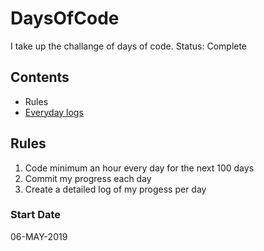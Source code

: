 # DaysOfCode
I take up the challange of days of code. Status: Complete

## Contents
* Rules
* [Everyday logs](./log.md)

## Rules
1. Code minimum an hour every day for the next 100 days
2. Commit my progress each day
3. Create a detailed log of my progess per day

### Start Date
06-MAY-2019



